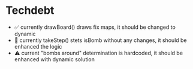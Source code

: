 # Techdebt 
- ✅ currently drawBoard() draws fix maps, it should be changed to dynamic
- 🚧 currently takeStep() stets isBomb without any changes, it should be enhanced the logic
- ⚠️ current "bombs around" determination is hardcoded, it should be enhanced with dynamic solution